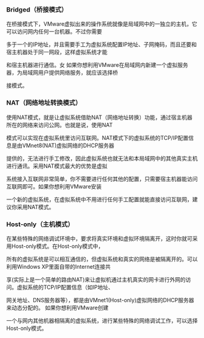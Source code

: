 
### Bridged（桥接模式）

在桥接模式下，VMware虚拟出来的操作系统就像是局域网中的一独立的主机，它可以访问网内任何一台机器。不过你需要

多于一个的IP地址，并且需要手工为虚拟系统配置IP地址、子网掩码，而且还要和宿主机器处于同一网段，这样虚拟系统才能

和宿主机器进行通信。女 如果你想利用VMware在局域网内新建一个虚拟服务器，为局域网用户提供网络服务，就应该选择桥

接模式。

### NAT（网络地址转换模式）

使用NAT模式，就是让虚拟系统借助NAT（网络地址转换）功能，通过宿主机器所在的网络来访问公网。也就是说，使用NAT

模式可以实现在虚拟系统里访问互联网。NAT模式下的虚拟系统的TCP/IP配置信息是由VMnet8(NAT)虚拟网络的DHCP服务器

提供的，无法进行手工修改，因此虚拟系统也就无法和本局域网中的其他真实主机进行通讯。采用NAT模式最大的优势是虚拟

系统接入互联网非常简单，你不需要进行任何其他的配置，只需要宿主机器能访问互联网即可。如果你想利用VMware安装

一个新的虚拟系统，在虚拟系统中不用进行任何手工配置就能直接访问互联网，建议你采用NAT模式。

### Host-only（主机模式）

在某些特殊的网络调试环境中，要求将真实环境和虚拟环境隔离开，这时你就可采用Host-only模式。在Host-only模式中，

所有的虚拟系统是可以相互通信的，但虚拟系统和真实的网络是被隔离开的。可以利用Windows XP里面自带的Internet连接共

享(实际上是一个简单的路由NAT)来让虚拟机通过主机真实的网卡进行外网的访问。虚拟系统的TCP/IP配置信息（如IP地址、

网关地址、DNS服务器等），都是由VMnet1(Host-only)虚拟网络的DHCP服务器来动态分配的。 如果你想利用VMware创建

一个与网内其他机器相隔离的虚拟系统，进行某些特殊的网络调试工作，可以选择Host-only模式。